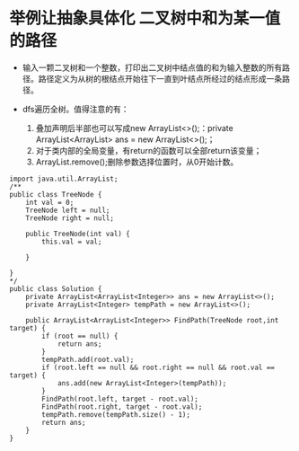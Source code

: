 # 举例让抽象具体化 二叉树中和为某一值的路径

* 输入一颗二叉树和一个整数，打印出二叉树中结点值的和为输入整数的所有路径。路径定义为从树的根结点开始往下一直到叶结点所经过的结点形成一条路径。

* dfs遍历全树。值得注意的有：
    1. 叠加声明后半部也可以写成new ArrayList<>();：private ArrayList<ArrayList<Integer>> ans = new ArrayList<>();；
    2. 对于类内部的全局变量，有return的函数可以全部return该变量；
    3. ArrayList.remove();删除参数选择位置时，从0开始计数。

```
import java.util.ArrayList;
/**
public class TreeNode {
    int val = 0;
    TreeNode left = null;
    TreeNode right = null;

    public TreeNode(int val) {
        this.val = val;

    }

}
*/
public class Solution {
    private ArrayList<ArrayList<Integer>> ans = new ArrayList<>();
    private ArrayList<Integer> tempPath = new ArrayList<>();
    
    public ArrayList<ArrayList<Integer>> FindPath(TreeNode root,int target) {
        if (root == null) {
            return ans;
        }
        tempPath.add(root.val);
        if (root.left == null && root.right == null && root.val == target) {
            ans.add(new ArrayList<Integer>(tempPath));
        }
        FindPath(root.left, target - root.val);
        FindPath(root.right, target - root.val);
        tempPath.remove(tempPath.size() - 1);
        return ans;
    }
}
```
